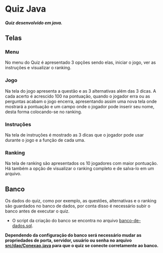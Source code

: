 # Quiz Java
##### Quiz desenvolvido em java.

## Telas
### Menu
No menu do Quiz é apresentado 3 opções sendo elas, iniciar o jogo, ver as instruções e visualizar o ranking.

### Jogo
Na tela do jogo apresenta a questão e as 3 alternativas além das 3 dicas. A cada acerto é acrescido 100 na pontuação, quando o jogador erra ou as perguntas acabam o jogo encerra, apresentando assim uma nova tela onde mostrará a pontuação e um campo onde o jogador pode inserir seu nome, desta forma colocando-se no ranking.

### Instruções
Na tela de instruções é mostrado as 3 dicas que o jogador pode usar durante o jogo e a função de cada uma.

### Ranking
Na tela de ranking são apresentados os 10 jogadores com maior pontuação. Há também a opção de visualizar o ranking completo e de salva-lo em um arquivo.


## Banco
Os dados do quiz, como por exemplo, as questões, alternativas e o ranking são guardados no banco de dados, por conta disso é necessário subir o banco antes de executar o quiz.
- O script da criação do banco se encontra no arquivo [banco-de-dados.sql](./banco-de-dados.sql).

**Dependendo da configuração do banco será necessário mudar as propriedades de porta, servidor, usuário ou senha no arquivo [src/dao/Conexao.java](./src/dao/Conexao.java) para que o quiz se conecte corretamente ao banco.**

